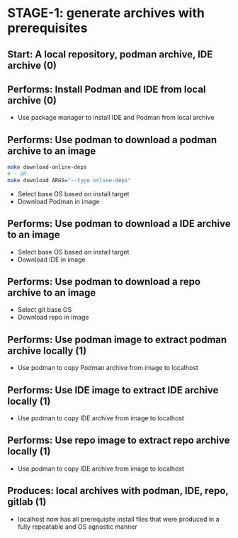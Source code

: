 
# STAGE-1: generate archives with prerequisites

## Start: A local repository, podman archive, IDE archive (0)

## Performs: Install Podman and IDE from local archive (0)

* Use package manager to install IDE and Podman from local archive

## Performs: Use podman to download a podman archive to an image

```bash
make download-online-deps
# - OR -
make download ARGS="--type online-deps"
```

* Select base OS based on install target
* Download Podman in image

## Performs: Use podman to download a IDE archive to an image

* Select base OS based on install target
* Download IDE in image

## Performs: Use podman to download a repo archive to an image

* Select git base OS
* Download repo in image

## Performs: Use podman image to extract podman archive locally (1)

* Use podman to copy Podman archive from image to localhost

## Performs: Use IDE image to extract IDE archive locally (1)

* Use podman to copy IDE archive from image to localhost

## Performs: Use repo image to extract repo archive locally (1)

* Use podman to copy IDE archive from image to localhost

## Produces: local archives with podman, IDE, repo, gitlab (1)

* localhost now has all prerequisite install files that were produced in a
  fully repeatable and OS agnostic manner
